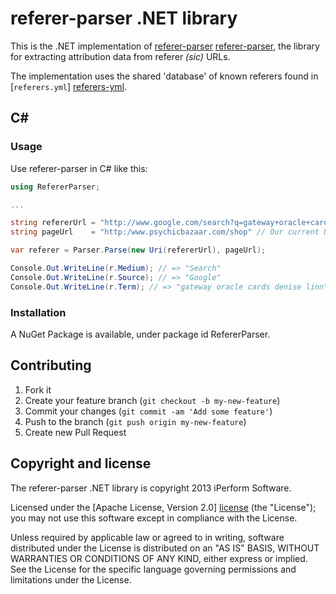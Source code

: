 # referer-parser .NET library

This is the .NET implementation of [referer-parser] [referer-parser], the library for extracting attribution data from referer _(sic)_ URLs.

The implementation uses the shared 'database' of known referers found in [`referers.yml`] [referers-yml].

## C#

### Usage

Use referer-parser in C# like this:

```C#
using RefererParser;

...

string refererUrl = "http://www.google.com/search?q=gateway+oracle+cards+denise+linn&hl=en&client=safari";
string pageUrl    = "http:/www.psychicbazaar.com/shop" // Our current URL

var referer = Parser.Parse(new Uri(refererUrl), pageUrl);

Console.Out.WriteLine(r.Medium); // => "Search"
Console.Out.WriteLine(r.Source); // => "Google"
Console.Out.WriteLine(r.Term); // => "gateway oracle cards denise linn"
```

### Installation

A NuGet Package is available, under package id RefererParser.

## Contributing

1. Fork it
2. Create your feature branch (`git checkout -b my-new-feature`)
3. Commit your changes (`git commit -am 'Add some feature'`)
4. Push to the branch (`git push origin my-new-feature`)
5. Create new Pull Request

## Copyright and license

The referer-parser .NET library is copyright 2013 iPerform Software.

Licensed under the [Apache License, Version 2.0] [license] (the "License");
you may not use this software except in compliance with the License.

Unless required by applicable law or agreed to in writing, software
distributed under the License is distributed on an "AS IS" BASIS,
WITHOUT WARRANTIES OR CONDITIONS OF ANY KIND, either express or implied.
See the License for the specific language governing permissions and
limitations under the License.

[snowplow]: https://github.com/snowplow/snowplow

[referer-parser]: https://github.com/snowplow/referer-parser
[referers-yml]: https://github.com/snowplow/referer-parser/blob/master/referers.yml

[license]: http://www.apache.org/licenses/LICENSE-2.0
